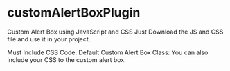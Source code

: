 # customAlertBoxPlugin
Custom Alert Box using JavaScript and CSS
Just Download the JS and CSS file and use it in your project.

Must Include CSS Code:
Default Custom Alert Box Class:
You can also include your CSS to the custom alert box.
